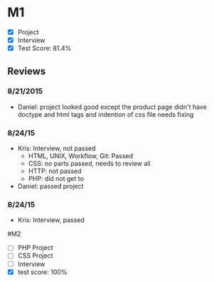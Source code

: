 # M1

- [x] Project
- [x] Interview
- [x] Test Score: 81.4%

## Reviews

### 8/21/2015
- Daniel: project looked good except the product page didn't have doctype and html tags and indention of css file needs fixing

### 8/24/15
- Kris: Interview, not passed
  - HTML, UNIX, Workflow, Git: Passed
  - CSS: no parts passed, needs to review all
  - HTTP: not passed
  - PHP: did not get to
- Daniel: passed project

### 8/24/15
- Kris: Interview, passed

#M2

- [ ] PHP Project
- [ ] CSS Project
- [ ] Interview
- [x] test score: 100%
